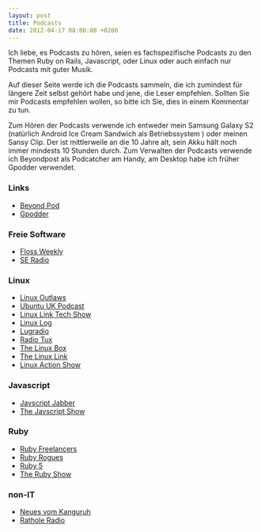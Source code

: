 ```yaml
---
layout: post
title: Podcasts
date: 2012-04-17 08:00:00 +0200
---
```


Ich liebe, es Podcasts zu hören, seien es fachspezifische
Podcasts zu den Themen Ruby on Rails, Javascript, oder Linux oder auch
einfach nur Podcasts mit guter Musik.

Auf dieser Seite werde ich die Podcasts sammeln, die ich zumindest für
längere Zeit selbst gehört habe und jene, die Leser empfehlen. Sollten
Sie mir Podcasts empfehlen wollen, so bitte ich Sie, dies in einem
Kommentar zu tun.

Zum Hören der Podcasts verwende ich entweder mein Samsung Galaxy S2
(natürlich Android Ice Cream Sandwich als Betriebssystem <i class="fa fa-smile-o"></i> ) oder
meinen Sansy Clip. Der ist mittlerweile an die 10 Jahre alt, sein Akku
hält noch immer mindests 10 Stunden durch. Zum Verwalten der Podcasts
verwende ich Beyondpost als Podcatcher am Handy, am Desktop habe ich
früher Gpodder verwendet.

### Links

-   [Beyond Pod](http://www.beyondpod.mobi/android/index.htm)
-   [Gpodder](http://gpodder.org/)

### Freie Software

-   [Floss Weekly](http://twit.tv/show/floss-weekly)
-   [SE Radio](http://ratholeradio.org/)

### Linux

-   [Linux Outlaws](http://sixgun.org/linuxoutlaws/)
-   [Ubuntu UK Podcast](http://podcast.ubuntu-uk.org/)
-   [Linux Link Tech Show](http://www.thelinuxlink.net/tllts/)
-   [Linux Log](http://linux.quicksurf.com/)
-   [Lugradio](http://www.lugradio.org/)
-   [Radio Tux](http://www.radiotux.de/)
-   [The Linux Box](http://www.thelinuxbox.org/)
-   [The Linux Link](http://www.thelinuxlink.net/)
-   [Linux Action Show](http://www.linuxactionshow.com/)

### Javascript

-   [Javscript Jabber](http://javascriptjabber.com/)
-   [The Javscript Show](http://javascriptshow.com/)

### Ruby

-   [Ruby Freelancers](http://rubyfreelancers.com/)
-   [Ruby Rogues](http://rubyrogues.com/)
-   [Ruby 5](http://ruby5.envylabs.com/)
-   [The Ruby Show](http://rubyshow.com/)

### non-IT

-   [Neues vom
    Kanguruh](http://www.fritz.de/media/podcasts/serien/neues_vom_kaenguru.html)
-   [Rathole Radio](http://ratholeradio.org)